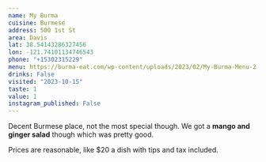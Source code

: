 ```yaml
---
name: My Burma
cuisine: Burmese
address: 500 1st St
area: Davis
lat: 38.54143286327456
lon: -121.74101134746543
phone: "+15302315229"
menu: https://burma-eat.com/wp-content/uploads/2023/02/My-Burma-Menu-2-columns-02-03-2023.pdf
drinks: False
visited: "2023-10-15"
taste: 1
value: 1
instagram_published: False
---
```


Decent Burmese place, not the most special though. We got a **mango and ginger salad** though which was pretty good.

Prices are reasonable, like $20 a dish with tips and tax included.
